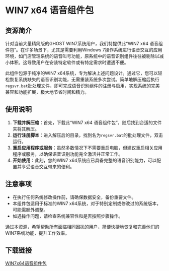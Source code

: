 # WIN7 x64 语音组件包

## 资源简介

针对当前大量精简版的GHOST WIN7系统用户，我们特提供此“WIN7 x64 语音组件包”。在许多场景下，尤其是需要利用Windows 7操作系统进行语音交互的应用环境，如门店管理系统的语音叫号功能，原系统中的语音识别组件往往被剔除以减小体积。这导致用户在安装特定软件或有特定需求时遭遇不便。

此组件包源于纯净的WIN7 x64系统，专为解决上述问题设计。通过它，您可以轻松恢复系统缺失的语音识别功能，无需重装系统多次尝试。简单地解压缩后执行`regsvr.bat`批处理文件，即可完成语音识别组件的注册与启用，实现系统的完美兼容和功能扩展，极大地节省时间和精力。

## 使用说明

1. **下载并解压缩**：首先，下载此“WIN7 x64 语音组件包”，随后找到合适的文件夹将其解压。
2. **运行注册脚本**：进入解压后的目录，找到名为`regsvr.bat`的批处理文件，双击运行。
3. **重启应用程序或服务**：虽然多数情况下不需要重启电脑，但建议重启相关应用程序或服务，以确保语音识别功能完全激活并正常工作。
4. **开始使用**：此刻，您的WIN7 x64系统应已具备完整的语音识别能力，可以配置并享受语音交互带来的便利。

## 注意事项

- 在执行任何系统修改操作前，请确保数据安全，备份重要文件。
- 本组件包适用于标准的WIN7 x64系统，对于特别定制或修改过的系统版本，可能需额外调整。
- 如遇操作问题，请检查系统兼容性和是否按照步骤操作。

通过本资源，希望帮助所有面临相同困扰的用户，简便快捷地恢复和完善他们的WIN7系统功能，提升工作效率。

## 下载链接

[WIN7x64语音组件包](https://pan.quark.cn/s/1a84a80aedaa)